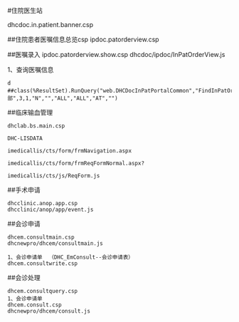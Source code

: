 #住院医生站

dhcdoc.in.patient.banner.csp



##住院患者医嘱信息总览csp
	ipdoc.patorderview.csp



##医嘱录入
	ipdoc.patorderview.show.csp
	dhcdoc/ipdoc/InPatOrderView.js

1、查询医嘱信息

	d ##class(%ResultSet).RunQuery("web.DHCDocInPatPortalCommon","FindInPatOrder",1131,159759,"全部",3,1,"N","","ALL","ALL","AT","")




##临床输血管理

	dhclab.bs.main.csp

	DHC-LISDATA

	imedicallis/cts/form/frmNavigation.aspx
	
	imedicallis/cts/form/frmReqFormNormal.aspx?
	
	imedicallis/cts/js/ReqForm.js


##手术申请

	dhcclinic.anop.app.csp
	dhcclinic/anop/app/event.js



##会诊申请

	dhcem.consultmain.csp
	dhcnewpro/dhcem/consultmain.js
	
	1、会诊申请单  （DHC_EmConsult--会诊申请表）
	dhcem.consultwrite.csp


##会诊处理

	dhcem.consultquery.csp
	1、会诊申请单
	dhcem.consult.csp
	dhcnewpro/dhcem/consult.js